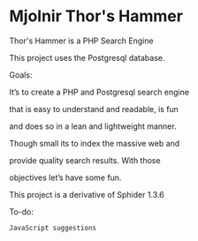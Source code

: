 
# Mjolnir Thor's Hammer


Thor's Hammer is a PHP Search Engine

This project uses the Postgresql database.


Goals:

It’s to create a PHP and Postgresql search engine

that is easy to understand and readable, is fun 

and does so in a lean and lightweight manner.

Though small its to index the massive web and 

provide quality search results.  With those 

objectives let’s have some fun.

This project is a derivative of Sphider 1.3.6 

To-do:

	JavaScript suggestions
